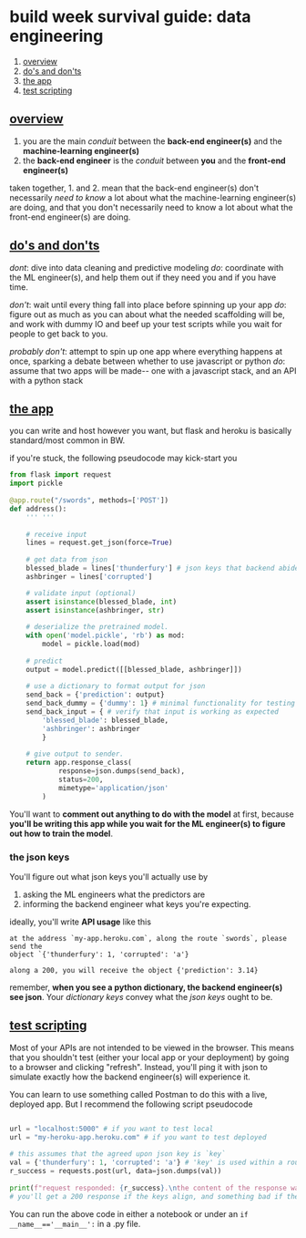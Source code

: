 # build week survival guide: data engineering

1. [overview](#overview)
2. [do's and don'ts](#do-dont)
3. [the app](#the-app)
4. [test scripting](#testing)

## [overview](#overview)
1. you are the main _conduit_ between the **back-end engineer(s)** and the
   **machine-learning engineer(s)**
2. the **back-end engineer** is the _conduit_ between **you** and the
   **front-end engineer(s)**

taken together, 1. and 2. mean that the back-end engineer(s) don't necessarily
_need to know_ a lot about what the machine-learning engineer(s) are doing, and
that you don't necessarily need to know a lot about what the front-end
engineer(s) are doing. 

## [do's and don'ts](#do-dont)
_dont_: dive into data cleaning and predictive modeling
_do_: coordinate with the ML engineer(s), and help them out if they need you and
if you have time. 

_don't_: wait until every thing fall into place before spinning up your app
_do_: figure out as much as you can about what the needed scaffolding will be,
and work with dummy IO and beef up your test scripts while you wait for people
to get back to you. 

_probably don't_: attempt to spin up one app where everything happens at once,
sparking a debate between whether to use javascript or python
_do_: assume that two apps will be made-- one with a javascript stack, and an API
with a python stack

## [the app](#the-app)
you can write and host however you want, but flask and heroku is basically
standard/most common in BW.

if you're stuck, the following pseudocode may kick-start you
```python
from flask import request
import pickle 
​
@app.route("/swords", methods=['POST'])
def address():
    ''' '''
 
	# receive input
    lines = request.get_json(force=True)
	
	# get data from json
	blessed_blade = lines['thunderfury'] # json keys that backend abides
​    ashbringer = lines['corrupted'] 

	# validate input (optional)
	assert isinstance(blessed_blade, int)
	assert isinstance(ashbringer, str)
	
    # deserialize the pretrained model. 
	with open('model.pickle', 'rb') as mod: 
		model = pickle.load(mod)
	
	# predict
	output = model.predict([[blessed_blade, ashbringer]])
	
	# use a dictionary to format output for json
	send_back = {'prediction': output}
	send_back_dummy = {'dummy': 1} # minimal functionality for testing
    send_back_input = { # verify that input is working as expected
        'blessed_blade': blessed_blade, 
        'ashbringer': ashbringer
        }
    
	# give output to sender.
	return app.response_class(
            response=json.dumps(send_back),
            status=200,
            mimetype='application/json'
        )
```
You'll want to **comment out anything to do with the model** at first, because
**you'll be writing this app while you wait for the ML engineer(s) to figure out
how to train the model**.

### the json keys
You'll figure out what json keys you'll actually use by 
1. asking the ML engineers what the predictors are 
2. informing the backend engineer what keys you're expecting. 

ideally, you'll write **API usage** like this

```
at the address `my-app.heroku.com`, along the route `swords`, please send the
object `{'thunderfury': 1, 'corrupted': 'a'}

along a 200, you will receive the object {'prediction': 3.14}
```

remember, **when you see a python dictionary, the backend engineer(s) see json**.
Your _dictionary keys_ convey what the _json keys_ ought to be. 

## [test scripting](#testing)

Most of your APIs are not intended to be viewed in the browser. This means that
you shouldn't test (either your local app or your deployment) by going to a
browser and clicking "refresh". Instead, you'll ping it with json to simulate
exactly how the backend engineer(s) will experience it. 

You can learn to use something called Postman to do this with a live, deployed
app. But I recommend the following script pseudocode 
```python

url = "localhost:5000" # if you want to test local
url = "my-heroku-app.heroku.com" # if you want to test deployed 
​
# this assumes that the agreed upon json key is `key` 
val = {'thunderfury': 1, 'corrupted': 'a'} # 'key' is used within a route like a dictionary key
r_success = requests.post(url, data=json.dumps(val))
​
print(f"request responded: {r_success}.\nthe content of the response was {r_success.json()}")
# you'll get a 200 response if the keys align, and something bad if the keys don't align. 
```

You can run the above code in either a notebook or under an `if
__name__=='__main__':` in a .py file. 

